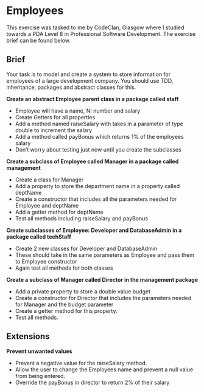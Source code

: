 # Employees

This exercise was tasked to me by CodeClan, Glasgow where I studied towards a PDA Level 8 in Professional Software Development. The exercise brief can be found below.

## Brief

Your task is to model and create a system to store information for employees of a large development company. You should use TDD, inheritance, packages and abstract classes for this.

**Create an abstract Employee parent class in a package called staff**

- Employee will have a name, NI number and salary
- Create Getters for all properties
- Add a method named raiseSalary with takes in a parameter of type double to increment the salary
- Add a method called payBonus which returns 1% of the employees salary
- Don’t worry about testing just now until you create the subclasses

**Create a subclass of Employee called Manager in a package called management**

- Create a class for Manager
- Add a property to store the department name in a property called deptName
- Create a constructor that includes all the parameters needed for Employee and deptName
- Add a getter method for deptName
- Test all methods including raiseSalary and payBonus

**Create subclasses of Employee: Developer and DatabaseAdmin in a package called techStaff**

- Create 2 new classes for Developer and DatabaseAdmin
- These should take in the same parameters as Employee and pass them to Employee constructor
- Again test all methods for both classes

**Create a subclass of Manager called Director in the management package**

- Add a private property to store a double value budget
- Create a constructor for Director that includes the parameters needed for Manager and the budget parameter
- Create a getter method for this property.
- Test all methods.

## Extensions

**Prevent unwanted values**

- Prevent a negative value for the raiseSalary method.
- Allow the user to change the Employees name and prevent a null value from being entered.
- Override the payBonus in director to return 2% of their salary
